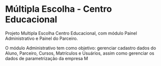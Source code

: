 # Múltipla Escolha - Centro Educacional
Projeto Multipla Escolha Centro Educacional, com módulo Painel Administrativo e Painel do Parceiro.

O módulo Administrativo tem como objetivo: gerenciar cadastro dados do Aluno, Parceiro, Cursos, Matrículos e Usuários, assim como gerenciar os dados
de parametrização da empresa M
